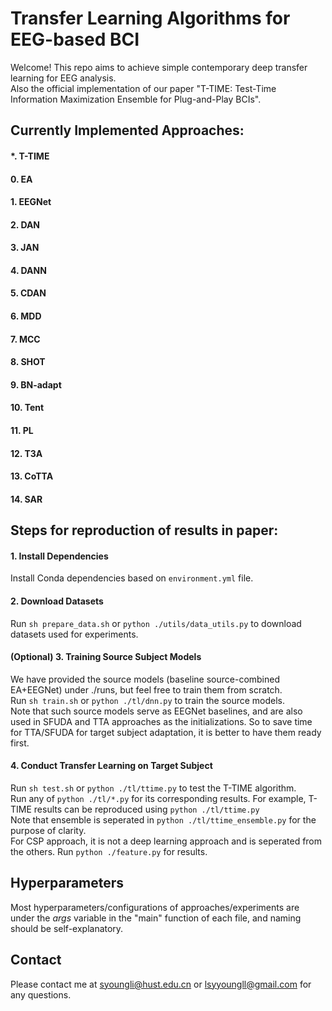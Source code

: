 # Transfer Learning Algorithms for EEG-based BCI

Welcome! This repo aims to achieve simple contemporary deep transfer learning for EEG analysis.  
Also the official implementation of our paper "T-TIME: Test-Time Information Maximization Ensemble for Plug-and-Play BCIs".

## Currently Implemented Approaches:

#### *. T-TIME
#### 0. EA
#### 1. EEGNet
#### 2. DAN
#### 3. JAN 
#### 4. DANN
#### 5. CDAN
#### 6. MDD
#### 7. MCC
#### 8. SHOT
#### 9. BN-adapt
#### 10. Tent
#### 11. PL
#### 12. T3A
#### 13. CoTTA
#### 14. SAR

## Steps for reproduction of results in paper:

#### 1. Install Dependencies

Install Conda dependencies based on  `environment.yml` file.

#### 2. Download Datasets

Run ```sh prepare_data.sh``` or ```python ./utils/data_utils.py``` to download datasets used for experiments. 

#### (Optional) 3. Training Source Subject Models

We have provided the source models (baseline source-combined EA+EEGNet) under ./runs, but feel free to train them from scratch.  
Run ```sh train.sh``` or ```python ./tl/dnn.py``` to train the source models.  
Note that such source models serve as EEGNet baselines, and are also used in SFUDA and TTA approaches as the initializations. So to save time for TTA/SFUDA for target subject adaptation, it is better to have them ready first.  

#### 4. Conduct Transfer Learning on Target Subject

Run ```sh test.sh``` or ```python ./tl/ttime.py``` to test the T-TIME algorithm.  
Run any of ```python ./tl/*.py``` for its corresponding results. For example, T-TIME results can be reproduced using ```python ./tl/ttime.py```  
Note that ensemble is seperated in ```python ./tl/ttime_ensemble.py``` for the purpose of clarity.  
For CSP approach, it is not a deep learning approach and is seperated from the others. Run ```python ./feature.py``` for results.

## Hyperparameters

Most hyperparameters/configurations of approaches/experiments are under the *args* variable in the "main" function of each file, and naming should be self-explanatory.

## Contact

Please contact me at syoungli@hust.edu.cn or lsyyoungll@gmail.com for any questions.